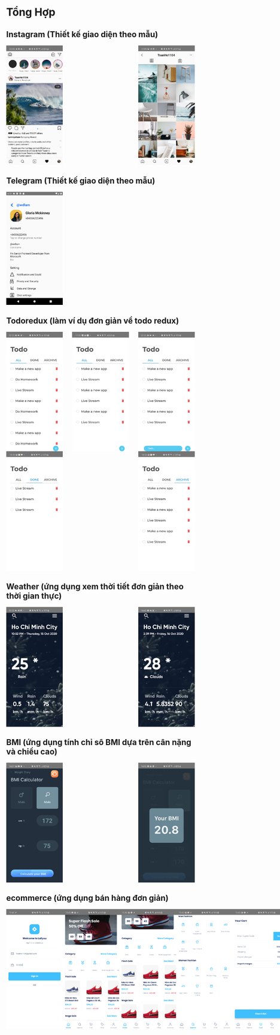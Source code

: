 # Tổng Hợp

## Instagram (Thiết kế giao diện theo mẫu)
<div style="display:flex; justify-content:space-between;">
  <img src="./screenShots/instagram/in1.jpg" width="30%">
  <img src="./screenShots/instagram/in3.jpg" width="30%">
</div> 

## Telegram (Thiết kế giao diện theo mẫu)

<div style="display:flex; justify-content:space-between;">
  <img src="./screenShots/teLeGram/te1.png" width="30%">
</div> 

## Todoredux (làm ví dụ đơn giản về todo redux)
<div style="display:flex; justify-content:space-between;">
  <img src="./screenShots/toDoRedux/t1.jpg" width="30%">
  <img src="./screenShots/toDoRedux/t2.jpg" width="30%">
  <img src="./screenShots/toDoRedux/t3.jpg" width="30%">
</div>
<div style="display:flex; justify-content:space-between;">
  <img src="./screenShots/toDoRedux/t4.jpg" width="30%">
  <img src="./screenShots/toDoRedux/t5.jpg" width="30%">
</div>

## Weather (ứng dụng xem thời tiết đơn giản theo thời gian thực)
<div style="display:flex; justify-content:space-between;">
  <img src="./screenShots/weaTher/we1.jpg" width="30%"> 
  <img src="./screenShots/weaTher/we2.jpg" width="30%"> 
</div>

## BMI (ứng dụng tính chỉ sô BMI dựa trên cân nặng và chiều cao)
<div style="display:flex; justify-content:space-between;">
  <img src="./screenShots/bMI/bmi1.jpg" width="30%"> 
  <img src="./screenShots/bMI/bmi2.jpg" width="30%"> 
</div>

## ecommerce (ứng dụng bán hàng đơn giản)
<div style="display:flex; justify-content:space-between;">
  <img src="./screenShots/Ecommerce/E1.jpg" width="30%">
  <img src="./screenShots/Ecommerce/e2.jpg" width="30%">
  <img src="./screenShots/Ecommerce/e3.jpg" width="30%">
  <img src="./screenShots/Ecommerce/e4.jpg" width="30%">
  <img src="./screenShots/Ecommerce/e5.jpg" width="30%">
  <img src="./screenShots/Ecommerce/e6.jpg" width="30%">
  <img src="./screenShots/Ecommerce/e7.jpg" width="30%">
  <img src="./screenShots/Ecommerce/e8.jpg" width="30%">
</div>